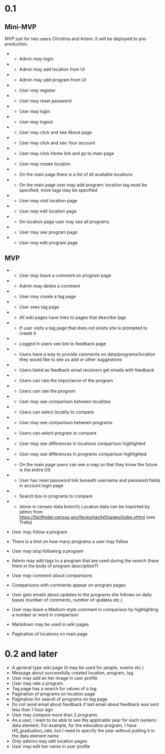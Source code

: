 # 0.1

## Mini-MVP

MVP just for two users Christina and Artem. It will be deployed to pre-production.

- + Admin may login
- + Admin may add location from UI
- + Admin may add program from UI
- + User may register
- + User may reset password
- + User may login
- + User may logout
- + User may click and see About page
- + User may click and see Your account
- + User may click Home link and go to main page
- + User may create location
- + On the main page there is a list of all available locations
- + On the main page user may add program: location tag must be specified, more tags may be specified
- + User may visit location page
- + User may edit location page
- + On location page user may see all programs
- + User may see program page
- + User may edit program page

## MVP

- + User may leave a comment on program page
- + Admin may delete a comment

- + User may create a tag page
- + User sees tag page
- + All wiki pages have links to pages that describe tags
- + If user visits a tag page that does not exists she is prompted to create it

- + Logged in users see link to feedback page
- + Users have a way to provide comments on data/programs/location they would like to see us add or other suggestions
- + Users listed as feedback email receivers get emails with feedback

- + Users can rate the importance of the program
- + Users can rate the program

- + User may see comparison between localities
- + Users can select locality to compare
- + User may see comparison between programs
- + Users can select program to compare
- + User may see differences in locations comparison highlighted
- + User may see differences in programs comparison highlighted

- + On the main page users can see a map so that they know the future is the entire US
- + User has reset password link beneath username and password fields in account login page
- + Search box in programs to compare
- + (done in censes-data branch) Location data can be imported by admin from  https://factfinder.census.gov/faces/nav/jsf/pages/index.xhtml (see Trello)

- User may follow a program
- There is a limit on how many programs a user may follow
- User may stop following a program

- Admin may add tags to a program that are used during the search (have them in the body of program description?)
- User may comment about comparisons
- Comparisons with comments appear on program pages

- User gets emails about updates to the programs she follows on daily bases (number of comments, number of updates etc.)
- User may leave a Medium-style comment in comparison by highlighting a number or word in comparison

- Markdown may be used in wiki pages

- Pagination of locations on main page


# 0.2 and later

- A general type wiki page (it may be used for people, events etc.)
- Message about successfully created location, program, tag
- User may add an her image in user profile
- User may rate a program
- Tag page has a search for values of a tag
- Pagination of programs on location page
- Pagination for search of programs on tag page
- Do not send email about feedback if last email about feedback was sent less than 1 hour ago
- User may compare more than 2 programs
- As a user, I want to be able to see the applicable year for each numeric data element. For example, for the education program, I have HS_graduation_rate, but I need to specify the year without putting it in the data element name
- Only admins may edit location pages
- User may edit her name in user profile
